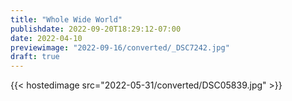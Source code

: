 ```yaml
---
title: "Whole Wide World"
publishdate: 2022-09-20T18:29:12-07:00
date: 2022-04-10
previewimage: "2022-09-16/converted/_DSC7242.jpg"
draft: true
---
```


{{< hostedimage src="2022-05-31/converted/DSC05839.jpg" >}}